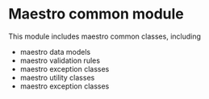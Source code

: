 # Maestro common module
This module includes maestro common classes, including
- maestro data models
- maestro validation rules
- maestro exception classes
- maestro utility classes
- maestro exception classes
